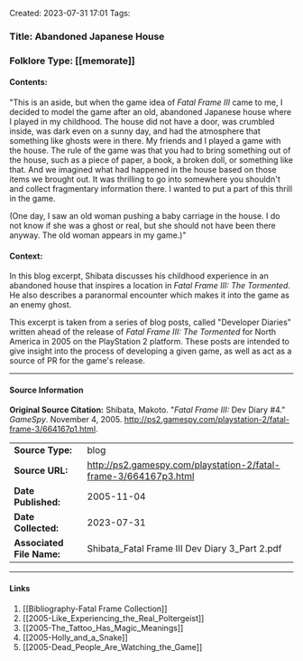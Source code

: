 Created: 2023-07-31 17:01
Tags:

### Title:  Abandoned Japanese House
### Folklore Type:  [[memorate]]

#### Contents:
"This is an aside, but when the game idea of _Fatal Frame III_ came to me, I decided to model the game after an old, abandoned Japanese house where I played in my childhood. The house did not have a door, was crumbled inside, was dark even on a sunny day, and had the atmosphere that something like ghosts were in there. My friends and I played a game with the house. The rule of the game was that you had to bring something out of the house, such as a piece of paper, a book, a broken doll, or something like that. And we imagined what had happened in the house based on those items we brought out. It was thrilling to go into somewhere you shouldn't and collect fragmentary information there. I wanted to put a part of this thrill in the game.  

(One day, I saw an old woman pushing a baby carriage in the house. I do not know if she was a ghost or real, but she should not have been there anyway. The old woman appears in my game.)"

#### Context:
In this blog excerpt, Shibata discusses his childhood experience in an abandoned house that inspires a location in _Fatal Frame III: The Tormented_.  He also describes a paranormal encounter which makes it into the game as an enemy ghost.

This excerpt is taken from a series of blog posts, called "Developer Diaries" written ahead of the release of _Fatal Frame III: The Tormented_ for North America in 2005 on the PlayStation 2 platform.  These posts are intended to give insight into the process of developing a given game, as well as act as a source of PR for the game's release. 


----
#### Source Information
**Original Source Citation:**
	Shibata, Makoto. "_Fatal Frame III:_ Dev Diary \#4." _GameSpy_. November 4, 2005.  http://ps2.gamespy.com/playstation-2/fatal-frame-3/664167p1.html.

|     |     |
| --- | --- |
| **Source Type:** | blog |
| **Source URL:** | http://ps2.gamespy.com/playstation-2/fatal-frame-3/664167p3.html |
| **Date Published:** |  2005-11-04 |
| **Date Collected:** | 2023-07-31 |
| **Associated File Name:** | Shibata_Fatal Frame III Dev Diary 3_Part 2.pdf |

---
#### Links
1. [[Bibliography-Fatal Frame Collection]]
2. [[2005-Like_Experiencing_the_Real_Poltergeist]]
3. [[2005-The_Tattoo_Has_Magic_Meanings]]
4. [[2005-Holly_and_a_Snake]]
5. [[2005-Dead_People_Are_Watching_the_Game]]
